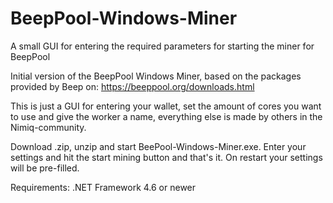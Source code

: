 # BeepPool-Windows-Miner
A small GUI for entering the required parameters for starting the miner for BeepPool

Initial version of the BeepPool Windows Miner, based on the packages provided by Beep on: https://beeppool.org/downloads.html

This is just a GUI for entering your wallet, set the amount of cores you want to use and give the worker a name, everything else is made by others in the Nimiq-community.

Download .zip, unzip and start BeePool-Windows-Miner.exe. Enter your settings and hit the start mining button and that's it. On restart your settings will be pre-filled.

Requirements: .NET Framework 4.6 or newer
